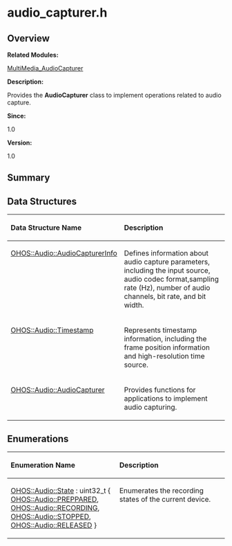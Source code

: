 # audio\_capturer.h<a name="EN-US_TOPIC_0000001054879490"></a>

## **Overview**<a name="section585267214093523"></a>

**Related Modules:**

[MultiMedia\_AudioCapturer](multimedia_audiocapturer.md)

**Description:**

Provides the  **AudioCapturer**  class to implement operations related to audio capture. 

**Since:**

1.0

**Version:**

1.0

## **Summary**<a name="section1435349005093523"></a>

## Data Structures<a name="nested-classes"></a>

<a name="table255356889093523"></a>
<table><thead align="left"><tr id="row1760682352093523"><th class="cellrowborder" valign="top" width="50%" id="mcps1.1.3.1.1"><p id="p1869747732093523"><a name="p1869747732093523"></a><a name="p1869747732093523"></a>Data Structure Name</p>
</th>
<th class="cellrowborder" valign="top" width="50%" id="mcps1.1.3.1.2"><p id="p1771112337093523"><a name="p1771112337093523"></a><a name="p1771112337093523"></a>Description</p>
</th>
</tr>
</thead>
<tbody><tr id="row496992606093523"><td class="cellrowborder" valign="top" width="50%" headers="mcps1.1.3.1.1 "><p id="p167417118093523"><a name="p167417118093523"></a><a name="p167417118093523"></a><a href="ohos-audio-audiocapturerinfo.md">OHOS::Audio::AudioCapturerInfo</a></p>
</td>
<td class="cellrowborder" valign="top" width="50%" headers="mcps1.1.3.1.2 "><p id="p1852513880093523"><a name="p1852513880093523"></a><a name="p1852513880093523"></a>Defines information about audio capture parameters, including the input source, audio codec format,sampling rate (Hz), number of audio channels, bit rate, and bit width. </p>
</td>
</tr>
<tr id="row676053365093523"><td class="cellrowborder" valign="top" width="50%" headers="mcps1.1.3.1.1 "><p id="p216583466093523"><a name="p216583466093523"></a><a name="p216583466093523"></a><a href="ohos-audio-timestamp.md">OHOS::Audio::Timestamp</a></p>
</td>
<td class="cellrowborder" valign="top" width="50%" headers="mcps1.1.3.1.2 "><p id="p97279505093523"><a name="p97279505093523"></a><a name="p97279505093523"></a>Represents timestamp information, including the frame position information and high-resolution time source. </p>
</td>
</tr>
<tr id="row1112199466093523"><td class="cellrowborder" valign="top" width="50%" headers="mcps1.1.3.1.1 "><p id="p1345917941093523"><a name="p1345917941093523"></a><a name="p1345917941093523"></a><a href="ohos-audio-audiocapturer.md">OHOS::Audio::AudioCapturer</a></p>
</td>
<td class="cellrowborder" valign="top" width="50%" headers="mcps1.1.3.1.2 "><p id="p1936719024093523"><a name="p1936719024093523"></a><a name="p1936719024093523"></a>Provides functions for applications to implement audio capturing. </p>
</td>
</tr>
</tbody>
</table>

## Enumerations<a name="enum-members"></a>

<a name="table35360353093523"></a>
<table><thead align="left"><tr id="row1613883737093523"><th class="cellrowborder" valign="top" width="50%" id="mcps1.1.3.1.1"><p id="p72101178093523"><a name="p72101178093523"></a><a name="p72101178093523"></a>Enumeration Name</p>
</th>
<th class="cellrowborder" valign="top" width="50%" id="mcps1.1.3.1.2"><p id="p2073735579093523"><a name="p2073735579093523"></a><a name="p2073735579093523"></a>Description</p>
</th>
</tr>
</thead>
<tbody><tr id="row1401047342093523"><td class="cellrowborder" valign="top" width="50%" headers="mcps1.1.3.1.1 "><p id="p807196218093523"><a name="p807196218093523"></a><a name="p807196218093523"></a><a href="multimedia_audiocapturer.md#ga3d8d6798a2346e57e241d16da673d508">OHOS::Audio::State</a> : uint32_t { <a href="multimedia_audiocapturer.md#gga3d8d6798a2346e57e241d16da673d508a368f9c124fa478d643e6b3884bd4931c">OHOS::Audio::PREPPARED</a>, <a href="multimedia_audiocapturer.md#gga3d8d6798a2346e57e241d16da673d508a6d83cfbb144468bcd7f1d0609ba1a401">OHOS::Audio::RECORDING</a>, <a href="multimedia_audiocapturer.md#gga3d8d6798a2346e57e241d16da673d508abc10d40a09b83e61c72dd68daa457399">OHOS::Audio::STOPPED</a>, <a href="multimedia_audiocapturer.md#gga3d8d6798a2346e57e241d16da673d508ab061f3539998a6bcec9b4c11357b5ff2">OHOS::Audio::RELEASED</a> }</p>
</td>
<td class="cellrowborder" valign="top" width="50%" headers="mcps1.1.3.1.2 "><p id="p1989031296093523"><a name="p1989031296093523"></a><a name="p1989031296093523"></a>Enumerates the recording states of the current device. </p>
</td>
</tr>
</tbody>
</table>

